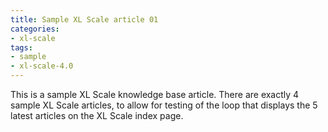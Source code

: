 ```yaml
---
title: Sample XL Scale article 01
categories:
- xl-scale
tags:
- sample
- xl-scale-4.0
---
```


This is a sample XL Scale knowledge base article. There are exactly 4 sample XL Scale articles, to allow for testing of the loop that displays the 5 latest articles on the XL Scale index page.
